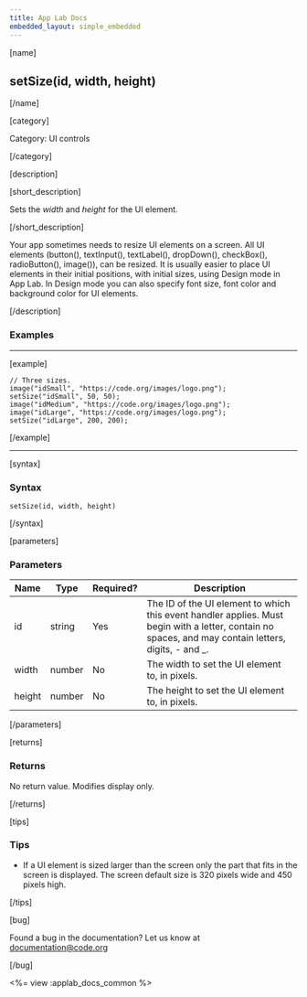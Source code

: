 ```yaml
---
title: App Lab Docs
embedded_layout: simple_embedded
---
```


[name]

## setSize(id, width, height)

[/name]

[category]

Category: UI controls

[/category]

[description]

[short_description]

Sets the *width* and *height* for the UI element.

[/short_description]

Your app sometimes needs to resize UI elements on a screen. All UI elements (button(), textInput(), textLabel(), dropDown(), checkBox(), radioButton(), image()), can be resized. It is usually easier to place UI elements in their initial positions, with initial sizes, using Design mode in App Lab. In Design mode you can also specify font size, font color and background color for UI elements.

[/description]

### Examples
____________________________________________________

[example]

```
// Three sizes.
image("idSmall", "https://code.org/images/logo.png");
setSize("idSmall", 50, 50);
image("idMedium", "https://code.org/images/logo.png");
image("idLarge", "https://code.org/images/logo.png");
setSize("idLarge", 200, 200);
```

[/example]
____________________________________________________

[syntax]

### Syntax

```
setSize(id, width, height)
```

[/syntax]

[parameters]

### Parameters

| Name  | Type | Required? | Description |
|-----------------|------|-----------|-------------|
| id | string | Yes | The ID of the UI element to which this event handler applies. Must begin with a letter, contain no spaces, and may contain letters, digits, - and _. |
| width | number | No | The width to set the UI element to, in pixels. |
| height | number | No | The height to set the UI element to, in pixels. |

[/parameters]

[returns]

### Returns
No return value. Modifies display only.

[/returns]

[tips]

### Tips

- If a UI element is sized larger than the screen only the part that fits in the screen is displayed. The screen default size is 320 pixels wide and 450 pixels high.

[/tips]

[bug]

Found a bug in the documentation? Let us know at documentation@code.org

[/bug]

<%= view :applab_docs_common %>
